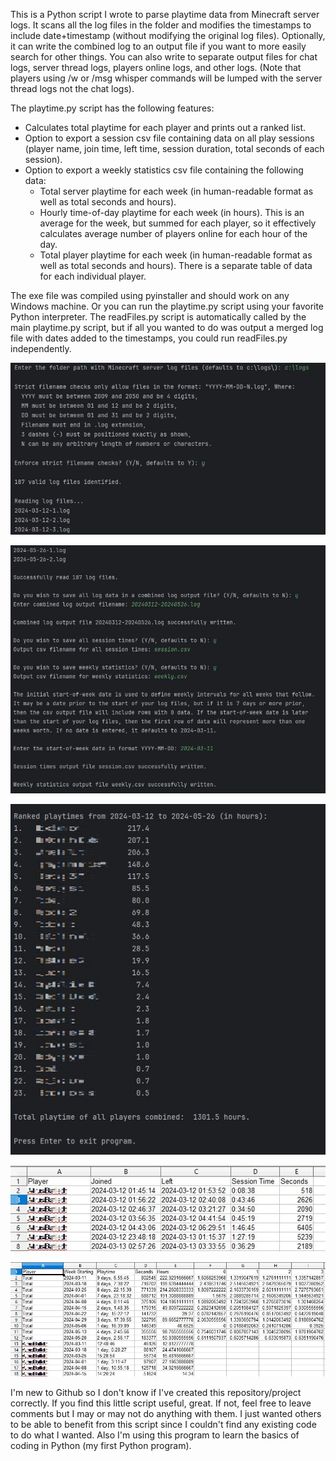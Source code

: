 This is a Python script I wrote to parse playtime data from Minecraft server logs. It scans all the log files in the folder and modifies the timestamps to include date+timestamp (without modifying the original log files). Optionally, it can write the combined log to an output file if you want to more easily search for other things. You can also write to separate output files for chat logs, server thread logs, players online logs, and other logs. (Note that players using /w or /msg whisper commands will be lumped with the server thread logs not the chat logs).

The playtime.py script has the following features:
- Calculates total playtime for each player and prints out a ranked list.
- Option to export a session csv file containing data on all play sessions (player name, join time, left time, session duration, total seconds of each session).
- Option to export a weekly statistics csv file containing the following data:
  - Total server playtime for each week (in human-readable format as well as total seconds and hours).
  - Hourly time-of-day playtime for each week (in hours). This is an average for the week, but summed for each player, so it effectively calculates average number of players online for each hour of the day.
  - Total player playtime for each week (in human-readable format as well as total seconds and hours). There is a separate table of data for each individual player.

The exe file was compiled using pyinstaller and should work on any Windows machine. Or you can run the playtime.py script using your favorite Python interpreter. The readFiles.py script is automatically called by the main playtime.py script, but if all you wanted to do was output a merged log file with dates added to the timestamps, you could run readFiles.py independently.

![Initial program output.](Screenshot1.jpg)

![Continued program output.](Screenshot2.jpg)

![Final ranked list output.](Screenshot3.jpg)

![Sample session.csv file.](Screenshot4.jpg)

![Sample weekly.csv file.](Screenshot5.jpg)

I'm new to Github so I don't know if I've created this repository/project correctly. If you find this little script useful, great. If not, feel free to leave comments but I may or may not do anything with them. I just wanted others to be able to benefit from this script since I couldn't find any existing code to do what I wanted. Also I'm using this program to learn the basics of coding in Python (my first Python program).
